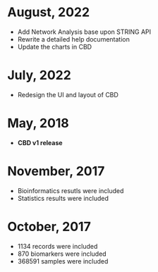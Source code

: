 # August, 2022

- Add Network Analysis base upon STRING API
- Rewrite a detailed help documentation
- Update the charts in CBD

# July, 2022

- Redesign the UI and layout of CBD

# May, 2018

- **CBD v1 release**

# November, 2017

- Bioinformatics resutls were included
- Statistics results were included

# October, 2017

- 1134 records were included
- 870 biomarkers were included
- 368591 samples were included